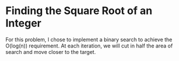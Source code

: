 # Finding the Square Root of an Integer

For this problem, I chose to implement a binary search to achieve the O(log(n)) requirement.
At each iteration, we will cut in half the area of search and move closer to the target.